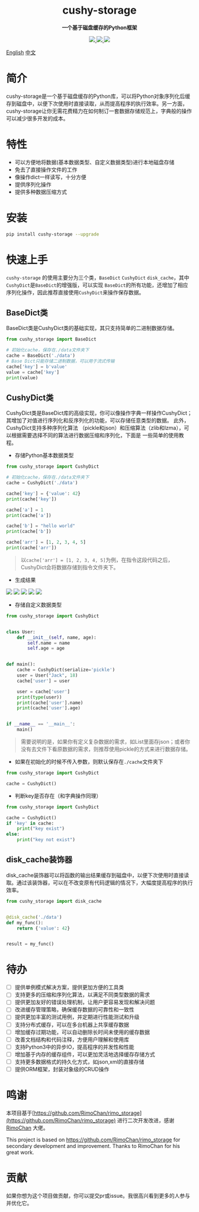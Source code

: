<h1 align="center">
    cushy-storage
</h1>
<p align="center">
  <strong>一个基于磁盘缓存的Python框架</strong>
</p>

<p align="center">
    <a target="_blank" href="">
        <img src="https://img.shields.io/badge/License-Apache%202.0-blue.svg?label=license" />
    </a>
    <a target="_blank" href=''>
        <img src="https://static.pepy.tech/personalized-badge/broadcast-service?period=total&units=international_system&left_color=grey&right_color=blue&left_text=Downloads/Total"/>
   </a>
    <a target="_blank" href=''>
        <img src="https://static.pepy.tech/personalized-badge/cushy-socket?period=month&units=international_system&left_color=grey&right_color=blue&left_text=Downloads/Week"/>
   </a>
</p>

[English](/README_en.md) [中文](/README.md)

# 简介

cushy-storage是一个基于磁盘缓存的Python库，可以将Python对象序列化后缓存到磁盘中，以便下次使用时直接读取，从而提高程序的执行效率。另一方面，
cushy-storage让你无需花费精力在如何制订一套数据存储规范上，字典般的操作可以减少很多开发的成本。

# 特性

- 可以方便地将数据(基本数据类型、自定义数据类型)进行本地磁盘存储
- 免去了直接操作文件的工作
- 像操作dict一样读写，十分方便
- 提供序列化操作
- 提供多种数据压缩方式

# 安装

```bash
pip install cushy-storage --upgrade 
```

# 快速上手

`cushy-storage` 的使用主要分为三个类，`BaseDict` `CushyDict` `disk_cache`，其中`CushyDict`是`BaseDict`的增强版，可以实现
`BaseDict`的所有功能，还增加了相应序列化操作，因此推荐直接使用`CushyDict`来操作保存数据。

## BaseDict类

BaseDict类是CushyDict类的基础实现，其只支持简单的二进制数据存储。

```python
from cushy_storage import BaseDict

# 初始化cache，保存在./data文件夹下
cache = BaseDict('./data')
# Base Dict只能存储二进制数据，可以用于流式传输
cache['key'] = b'value'
value = cache['key']
print(value)

```

## CushyDict类

CushyDict类是BaseDict库的高级实现，你可以像操作字典一样操作CushyDict；其增加了对值进行序列化和反序列化的功能，可以存储任意类型的数据。
此外，CushyDict支持多种序列化算法 （pickle和json）和压缩算法（zlib和lzma），可以根据需要选择不同的算法进行数据压缩和序列化，下面是
一些简单的使用教程。

- 存储Python基本数据类型

```python
from cushy_storage import CushyDict

# 初始化cache，保存在./data文件夹下
cache = CushyDict('./data')

cache['key'] = {'value': 42}
print(cache['key'])

cache['a'] = 1
print(cache['a'])

cache['b'] = "hello world"
print(cache['b'])

cache['arr'] = [1, 2, 3, 4, 5]
print(cache['arr'])

```

> 以`cache['arr'] = [1, 2, 3, 4, 5]`为例，在指令这段代码之后，CushyDict会将数据存储到指令文件夹下。

- 生成结果

<img src="https://zeeland-bucket.oss-cn-beijing.aliyuncs.com/images/20230416210730.png"/>

<img src="https://zeeland-bucket.oss-cn-beijing.aliyuncs.com/images/20230416210837.png"/>

<img src="https://zeeland-bucket.oss-cn-beijing.aliyuncs.com/images/20230416210825.png"/>

<img src="https://zeeland-bucket.oss-cn-beijing.aliyuncs.com/images/20230416210809.png"/>

<img src="https://zeeland-bucket.oss-cn-beijing.aliyuncs.com/images/20230416210757.png"/>

- 存储自定义数据类型

```python
from cushy_storage import CushyDict


class User:
    def __init__(self, name, age):
        self.name = name
        self.age = age


def main():
    cache = CushyDict(serialize='pickle')
    user = User("Jack", 18)
    cache['user'] = user

    user = cache['user']
    print(type(user))
    print(cache['user'].name)
    print(cache['user'].age)


if __name__ == '__main__':
    main()
```

> 需要说明的是，如果你有定义复杂数据的需求，如List里面存json；或者你没有去文件下看原数据的需求，则推荐使用pickle的方式来进行数据存储。

- 如果在初始化的时候不传入参数，则默认保存在`./cache`文件夹下

```python
from cushy_storage import CushyDict

cache = CushyDict()
```

- 判断key是否存在（和字典操作同理）

```python
from cushy_storage import CushyDict

cache = CushyDict()
if 'key' in cache:
    print("key exist")
else:
    print("key not exist")

```

## disk_cache装饰器

disk_cache装饰器可以将函数的输出结果缓存到磁盘中，以便下次使用时直接读取。通过该装饰器，可以在不改变原有代码逻辑的情况下，大幅度提高程序的执行效率。

```python
from cushy_storage import disk_cache


@disk_cache('./data')
def my_func():
    return {'value': 42}


result = my_func()

```

# 待办

- [ ] 提供单例模式解决方案，提供更加方便的工具类
- [ ] 支持更多的压缩和序列化算法，以满足不同类型数据的需求
- [ ] 提供更加友好的错误处理机制，让用户更容易发现和解决问题
- [ ] 改进缓存管理策略，确保缓存数据的可靠性和一致性
- [ ] 提供更加丰富的测试用例，并定期进行性能测试和升级
- [ ] 支持分布式缓存，可以在多台机器上共享缓存数据
- [ ] 增加缓存过期功能，可以自动删除长时间未使用的缓存数据
- [ ] 改善文档结构和代码注释，方便用户理解和使用库
- [ ] 支持Python3中的异步IO，提高程序的并发性和性能
- [ ] 增加基于内存的缓存组件，可以更加灵活地选择缓存存储方式
- [ ] 支持更多数据格式的持久化方式，如json,xml的直接存储
- [ ] 提供ORM框架，封装对象级的CRUD操作

# 鸣谢

本项目基于[https://github.com/RimoChan/rimo_storage](https://github.com/RimoChan/rimo_storage)
进行二次开发改进，感谢[RimoChan](https://github.com/RimoChan) 大佬。

This project is based on https://github.com/RimoChan/rimo_storage for secondary development and improvement. Thanks to
RimoChan for his great work.

# 贡献

如果你想为这个项目做贡献，你可以提交pr或issue。我很高兴看到更多的人参与并优化它。
